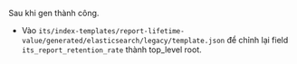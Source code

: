 Sau khi gen thành công.
- Vào `its/index-templates/report-lifetime-value/generated/elasticsearch/legacy/template.json` để chỉnh lại field `its_report_retention_rate` thành top_level root.
